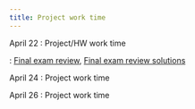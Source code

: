 ```yaml
---
title: Project work time
---
```


April 22
: Project/HW work time

: [Final exam review](https://sta279-s24.github.io/class_activities/final_exam_review.html), [Final exam review solutions](https://sta279-s24.github.io/class_activities/final_exam_review_solutions.html)
    
April 24
: Project work time

April 26
: Project work time